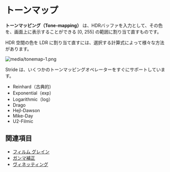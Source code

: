 # トーンマップ

**トーンマッピング（Tone-mapping）** は、HDRバッファを入力として、その色を、画面上に表示することができる [0, 255] の範囲に割り当て直すものです。
<!--
**Tone-mapping** takes an HDR buffer as input, and remaps its color to a [0, 255] range so we can display it on a screen.
-->

HDR 空間の色を LDR に割り当て直すには、選択する計算式によって様々な方法があります。
<!--
There are many ways to remap colors from an HDR space to an LDR, depending on the formula you choose.
-->

![media/tonemap-1.png](media/tonemap-1.png) 

Stride は、いくつかのトーンマッピングオペレーターをすぐにサポートしています。
<!--
Stride supports several tone-mapping operators out of the box:
-->

- Reinhard（古典的）
- Exponential（exp）
- Logarithmic（log）
- Drago
- Hejl-Dawson
- Mike-Day
- U2-Filmic

<!--
- Reinhard (the classic operator)
- Exponential
- Logarithmic
- Drago
- Hejl-Dawson
- Mike-Day
- U2-Filmic
-->

## 関連項目
<!--
## See also
-->

* [フィルム グレイン](film-grain.md)
* [ガンマ補正](gamma-correction.md)
* [ヴィネッティング](vignetting.md)

<!--
* [Film grain](film-grain.md)
* [Gamma correction](gamma-correction.md)
* [Vignetting](vignetting.md)
-->
